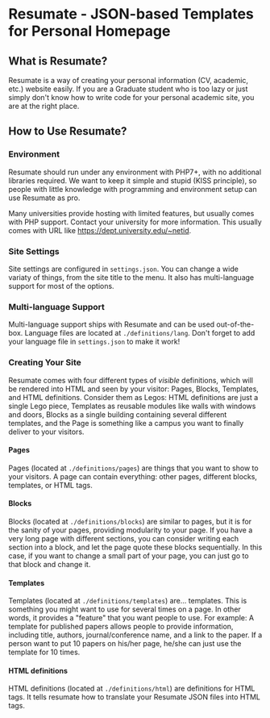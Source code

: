 # Resumate - JSON-based Templates for Personal Homepage

## What is Resumate?

Resumate is a way of creating your personal information (CV, academic, etc.) website easily. If you are a Graduate student who is too lazy or just simply don't know how to write code for your personal academic site, you are at the right place. 

## How to Use Resumate?

### Environment

Resumate should run under any environment with PHP7+, with no additional libraries required. We want to keep it simple and stupid (KISS principle), so people with little knowledge with programming and environment setup can use Resumate as pro. 

Many universities provide hosting with limited features, but usually comes with PHP support. Contact your university for more information. This usually comes with URL like https://dept.university.edu/~netid.

### Site Settings

Site settings are configured in ``settings.json``. You can change a wide variaty of things, from the site title to the menu. It also has multi-language support for most of the options.

### Multi-language Support

Multi-language support ships with Resumate and can be used out-of-the-box. Language files are located at ``./definitions/lang``. Don't forget to add your language file in ``settings.json`` to make it work!

### Creating Your Site

Resumate comes with four different types of *visible* definitions, which will be rendered into HTML and seen by your visitor: Pages, Blocks, Templates, and HTML definitions. Consider them as Legos: HTML definitions are just a single Lego piece, Templates as reusable modules like walls with windows and doors, Blocks as a single building containing several different templates, and the Page is something like a campus you want to finally deliver to your visitors.

#### Pages

Pages (located at ``./definitions/pages``) are things that you want to show to your visitors. A page can contain everything: other pages, different blocks, templates, or HTML tags.

#### Blocks

Blocks (located at ``./definitions/blocks``) are similar to pages, but it is for the sanity of your pages, providing modularity to your page. If you have a very long page with different sections, you can consider writing each section into a block, and let the page quote these blocks sequentially. In this case, if you want to change a small part of your page, you can just go to that block and change it.

#### Templates

Templates (located at ``./definitions/templates``) are... templates. This is something you might want to use for several times on a page. In other words, it provides a "feature" that you want people to use. For example: A template for published papers allows people to provide information, including title, authors, journal/conference name, and a link to the paper. If a person want to put 10 papers on his/her page, he/she can just use the template for 10 times.

#### HTML definitions

HTML definitions (located at ``./definitions/html``) are definitions for HTML tags. It tells resumate how to translate your Resumate JSON files into HTML tags.